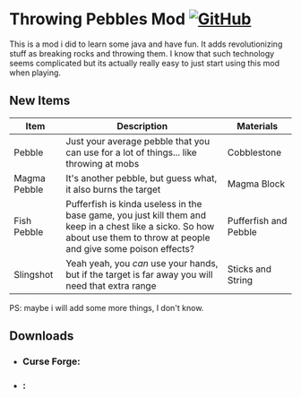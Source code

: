 # Throwing Pebbles Mod [![GitHub](https://img.shields.io/github/license/PedroRaymundi/throwing-pebbles-mod)](https://github.com//PedroRaymundi/throwing-pebbles-mod/blob/master/LICENSE)
This is a mod i did to learn some java and have fun. It adds revolutionizing stuff as breaking rocks and throwing them. I know that such technology seems complicated but its actually really easy to just start using this mod when playing.

## New Items
Item|Description|Materials
---------|--------------|-----
Pebble|Just your average pebble that you can use for a lot of things... like throwing at mobs|Cobblestone
Magma Pebble|It's another pebble, but guess what, it also burns the target|Magma Block
Fish Pebble|Pufferfish is kinda useless in the base game, you just kill them and keep in a chest like a sicko. So how about use them to throw at people and give some poison effects?|Pufferfish and Pebble
Slingshot|Yeah yeah, you _can_ use your hands, but if the target is far away you will need that extra range|Sticks and String

PS: maybe i will add some more things, I don't know.

## Downloads
* ### Curse Forge:
* ### :
